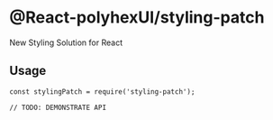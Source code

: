 # @React-polyhexUI/styling-patch

New Styling Solution for React

## Usage

```
const stylingPatch = require('styling-patch');

// TODO: DEMONSTRATE API
```

